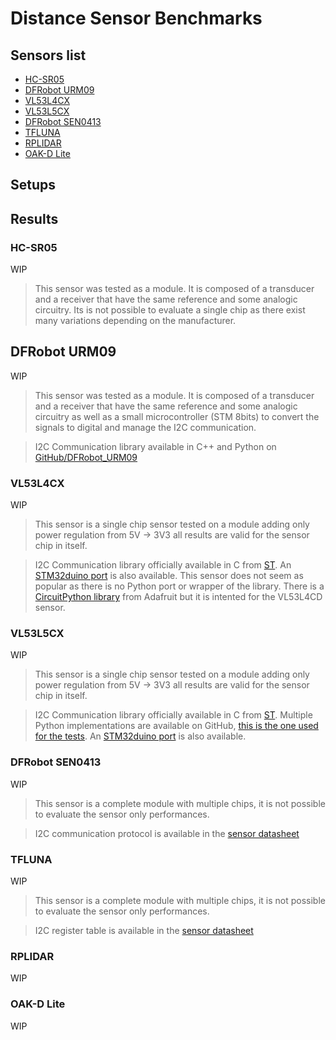 # Distance Sensor Benchmarks

## Sensors list
- [HC-SR05](#hc-sr05)
- [DFRobot URM09](#dfrobot-urm09)
- [VL53L4CX](#vl53l4cx)
- [VL53L5CX](#vl53l5cx)
- [DFRobot SEN0413](#dfrobot-sen0413)
- [TFLUNA](#tfluna)
- [RPLIDAR](#rplidar)
- [OAK-D Lite](#oak-d-lite)

## Setups

## Results

### HC-SR05
WIP

> This sensor was tested as a module. It is composed of a transducer and a receiver that have the same reference and some analogic circuitry. Its is not possible to evaluate a single chip as there exist many variations depending on the manufacturer.

## DFRobot URM09
WIP

> This sensor was tested as a module. It is composed of a transducer and a receiver that have the same reference and some analogic circuitry as well as a small microcontroller (STM 8bits) to convert the signals to digital and manage the I2C communication.

> I2C Communication library available in C++ and Python on [GitHub/DFRobot_URM09](https://github.com/DFRobot/DFRobot_URM09)

### VL53L4CX
WIP

> This sensor is a single chip sensor tested on a module adding only power regulation from 5V -> 3V3 all results are valid for the sensor chip in itself.

> I2C Communication library officially available in C from [ST](https://www.st.com/content/st_com/en/products/embedded-software/imaging-software/stsw-img029.html). An [STM32duino port](https://github.com/stm32duino/VL53L4CX) is also available. This sensor does not seem as popular as there is no Python port or wrapper of the library. There is a [CircuitPython library](https://github.com/adafruit/Adafruit_CircuitPython_VL53L4CD) from Adafruit but it is intented for the VL53L4CD sensor. 

### VL53L5CX
WIP

> This sensor is a single chip sensor tested on a module adding only power regulation from 5V -> 3V3 all results are valid for the sensor chip in itself.

> I2C Communication library officially available in C from [ST](https://www.st.com/en/embedded-software/stsw-img023.html). Multiple Python implementations are available on GitHub, [this is the one used for the tests](https://github.com/Abstract-Horizon/vl53l5cx_python). An [STM32duino port](https://github.com/stm32duino/VL53L5CX) is also available.

### DFRobot SEN0413
WIP

> This sensor is a complete module with multiple chips, it is not possible to evaluate the sensor only performances.

> I2C communication protocol is available in the [sensor datasheet](https://dfimg.dfrobot.com/nobody/wiki/1840a7b7b14e02f3566e0cef5b51e9ba.pdf)

### TFLUNA
WIP

> This sensor is a complete module with multiple chips, it is not possible to evaluate the sensor only performances.

> I2C register table is available in the [sensor datasheet](https://www.gotronic.fr/pj2-sj-pm-tf-luna-a03-product-manual-2195.pdf#page=28&zoom=100,53,130)

### RPLIDAR
WIP

### OAK-D Lite
WIP

